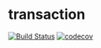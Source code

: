 # transaction
[![Build Status](https://app.travis-ci.com/muriloalvesdev/transaction.svg?branch=main)](https://app.travis-ci.com/muriloalvesdev/transaction)
[![codecov](https://codecov.io/gh/muriloalvesdev/transaction/branch/main/graph/badge.svg?token=HNYBKIWJ30)](https://codecov.io/gh/muriloalvesdev/transaction)

